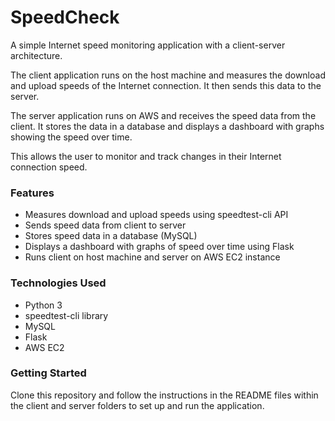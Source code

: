 # SpeedCheck
A simple Internet speed monitoring application with a client-server architecture.

The client application runs on the host machine and measures the download and upload speeds of the Internet connection.
It then sends this data to the server.

The server application runs on AWS and receives the speed data from the client.
It stores the data in a database and displays a dashboard with graphs showing the speed over time.

This allows the user to monitor and track changes in their Internet connection speed.

### Features

- Measures download and upload speeds using speedtest-cli API
- Sends speed data from client to server
- Stores speed data in a database (MySQL)
- Displays a dashboard with graphs of speed over time using Flask
- Runs client on host machine and server on AWS EC2 instance

### Technologies Used

- Python 3
- speedtest-cli library
- MySQL
- Flask
- AWS EC2

### Getting Started

Clone this repository and follow the instructions in the README files within the client and server folders to
set up and run the application.